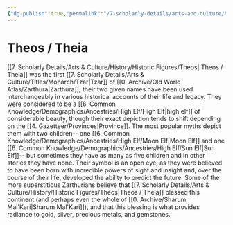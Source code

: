 ```yaml
---
{"dg-publish":true,"permalink":"/7-scholarly-details/arts-and-culture/history/historic-figures/theos/","noteIcon":""}
---
```


# Theos / Theia  

[[7. Scholarly Details/Arts & Culture/History/Historic Figures/Theos\| Theos / Theia]] was the first [[7. Scholarly Details/Arts & Culture/Titles/Monarch/Tzar\|Tzar]] of [[0. Archive/Old World Atlas/Zarthura\|Zarthura]]; their two given names have been used interchangeably in various historical accounts of their life and legacy. They were considered to be a [[6. Common Knowledge/Demographics/Ancestries/High Elf/High Elf\|high elf]] of considerable beauty, though their exact depiction tends to shift depending on the [[4. Gazetteer/Provinces\|Province]]. The most popular myths depict them with two children-- one [[6. Common Knowledge/Demographics/Ancestries/High Elf/Moon Elf\|Moon Elf]] and one [[6. Common Knowledge/Demographics/Ancestries/High Elf/Sun Elf\|Sun Elf]]-- but sometimes they have as many as five children and in other stories they have none. Their symbol is an open eye, as they were believed to have been born with incredible powers of sight and insight and, over the course of their life, developed the ability to predict the future. Some of the more superstitious Zarthurians believe that [[7. Scholarly Details/Arts & Culture/History/Historic Figures/Theos\|Theos / Theia]] blessed this continent (and perhaps even the whole of [[0. Archive/Sharum Mal'Kari\|Sharum Mal'Kari]]), and that this blessing is what provides radiance to gold, silver, precious metals, and gemstones. 

